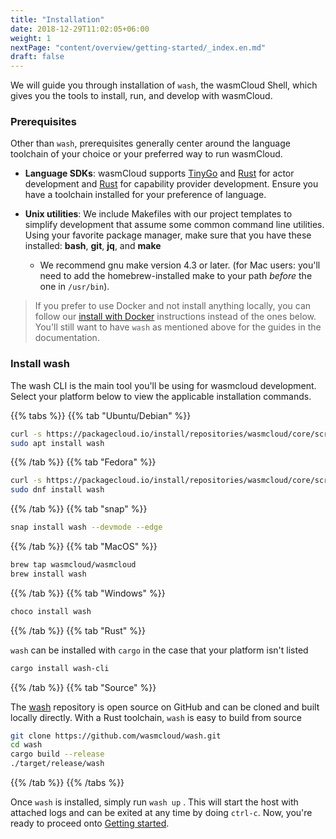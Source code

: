 ```yaml
---
title: "Installation"
date: 2018-12-29T11:02:05+06:00
weight: 1
nextPage: "content/overview/getting-started/_index.en.md"
draft: false
---
```


We will guide you through installation of `wash`, the wasmCloud Shell, which gives you the tools to install, run, and develop with wasmCloud.

### Prerequisites

Other than `wash`, prerequisites generally center around the language toolchain of your choice or your preferred way to run wasmCloud.

- **Language SDKs**: wasmCloud supports [TinyGo](https://tinygo.org/getting-started/install/) and [Rust](https://www.rust-lang.org/tools/install) for actor development and [Rust](https://www.rust-lang.org/tools/install) for capability provider development. Ensure you have a toolchain installed for your preference of language.

- **Unix utilities**: We include Makefiles with our project templates to simplify development that assume some common command line utilities. Using your favorite package manager, make sure that you have these installed: **bash**, **git**, **jq**, and **make**
  - We recommend gnu make version 4.3 or later. (for Mac users: you'll need to add the homebrew-installed make to your path _before_ the one in `/usr/bin`).

> If you prefer to use Docker and not install anything locally, you can follow our [install with Docker](./install-with-docker/) instructions instead of the ones below. You'll still want to have `wash` as mentioned above for the guides in the documentation.

### Install wash

The wash CLI is the main tool you'll be using for wasmcloud development. Select your platform below to view the applicable installation commands.

{{% tabs %}}
{{% tab "Ubuntu/Debian" %}}

```bash
curl -s https://packagecloud.io/install/repositories/wasmcloud/core/script.deb.sh | sudo bash
sudo apt install wash
```

{{% /tab %}}
{{% tab "Fedora" %}}

```bash
curl -s https://packagecloud.io/install/repositories/wasmcloud/core/script.rpm.sh | sudo bash
sudo dnf install wash
```

{{% /tab %}}
{{% tab "snap" %}}

```bash
snap install wash --devmode --edge
```

{{% /tab %}}
{{% tab "MacOS" %}}

```bash
brew tap wasmcloud/wasmcloud
brew install wash
```

{{% /tab %}}
{{% tab "Windows" %}}

```bash
choco install wash
```

{{% /tab %}}
{{% tab "Rust" %}}

`wash` can be installed with `cargo` in the case that your platform isn't listed
```bash
cargo install wash-cli
```
{{% /tab %}}
{{% tab "Source" %}}

The [wash](https://github.com/wasmcloud/wash) repository is open source on GitHub and can be cloned and built locally directly. With a Rust toolchain, `wash` is easy to build from source
```bash
git clone https://github.com/wasmcloud/wash.git
cd wash
cargo build --release
./target/release/wash
```
{{% /tab %}}
{{% /tabs %}}

Once `wash` is installed, simply run `wash up` . This will start the host with attached logs and can be exited at any time by doing `ctrl-c`. Now, you're ready to proceed onto [Getting started](/overview/getting-started/).

